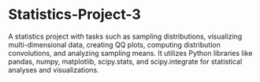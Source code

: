 # Statistics-Project-3
A statistics project with tasks such as sampling distributions, visualizing multi-dimensional data, creating QQ plots, computing distribution convolutions, and analyzing sampling means. It utilizes Python libraries like pandas, numpy, matplotlib, scipy.stats, and scipy.integrate for statistical analyses and visualizations.
